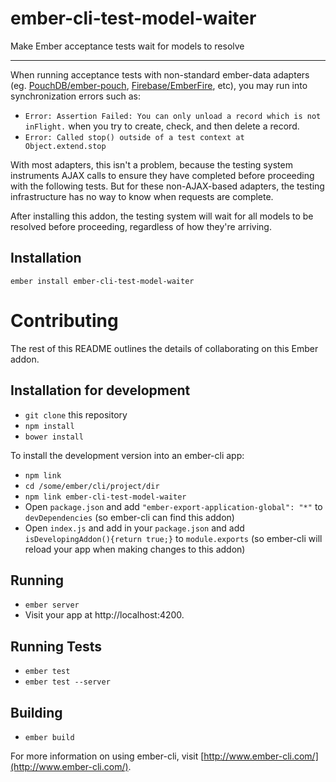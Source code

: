 # ember-cli-test-model-waiter

Make Ember acceptance tests wait for models to resolve

-----

When running acceptance tests with non-standard ember-data adapters (eg. [PouchDB/ember-pouch](https://github.com/nolanlawson/ember-pouch), [Firebase/EmberFire](https://github.com/firebase/emberfire), etc), you may run into synchronization errors such as:

* `Error: Assertion Failed: You can only unload a record which is not inFlight.` when you try to create, check, and then delete a record.
* `Error: Called stop() outside of a test context at Object.extend.stop`

With most adapters, this isn't a problem, because the testing system instruments AJAX calls to ensure they have completed before proceeding with the following tests. But for these non-AJAX-based adapters, the testing infrastructure has no way to know when requests are complete.

After installing this addon, the testing system will wait for all models to be resolved before proceeding, regardless of how they're arriving.

## Installation

`ember install ember-cli-test-model-waiter`


# Contributing

The rest of this README outlines the details of collaborating on this Ember addon.

## Installation for development

* `git clone` this repository
* `npm install`
* `bower install`

To install the development version into an ember-cli app:

* `npm link`
* `cd /some/ember/cli/project/dir`
* `npm link ember-cli-test-model-waiter`
* Open `package.json` and add `"ember-export-application-global": "*"` to `devDependencies` (so ember-cli can find this addon)
* Open `index.js` and add in your `package.json` and add `isDevelopingAddon(){return true;}` to `module.exports` (so ember-cli will reload your app when making changes to this addon)

## Running

* `ember server`
* Visit your app at http://localhost:4200.

## Running Tests

* `ember test`
* `ember test --server`

## Building

* `ember build`

For more information on using ember-cli, visit [http://www.ember-cli.com/](http://www.ember-cli.com/).
